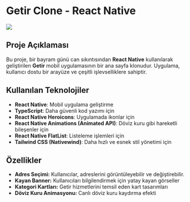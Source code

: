 # Getir Clone - React Native

![](https://github.com/alihandemirdas/getir-clone-react-native/github-getir.gif)

## Proje Açıklaması
Bu proje, bir bayram günü can sıkıntısından **React Native** kullanılarak geliştirilen **Getir** mobil uygulamasının bir ana sayfa klonudur. Uygulama, kullanıcı dostu bir arayüze ve çeşitli işlevselliklere sahiptir.

## Kullanılan Teknolojiler
- **React Native**: Mobil uygulama geliştirme
- **TypeScript**: Daha güvenli kod yazımı için
- **React Native Heroicons**: Uygulamada ikonlar için
- **React Native Animations (Animated API)**: Döviz kuru gibi hareketli bileşenler için
- **React Native FlatList**: Listeleme işlemleri için
- **Tailwind CSS (Nativewind)**: Daha hızlı ve esnek stil yönetimi için

## Özellikler
- **Adres Seçimi:** Kullanıcılar, adreslerini görüntüleyebilir ve değiştirebilir.
- **Kayan Banner:** Kullanıcıları bilgilendirmek için yatay kayan görseller
- **Kategori Kartları:** Getir hizmetlerini temsil eden kart tasarımları
- **Döviz Kuru Animasyonu:** Canlı döviz kuru kaydırma efekti
